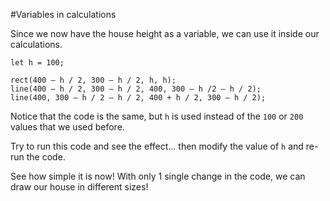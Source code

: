 #Variables in calculations

Since we now have the house height as a variable, we can use it inside our calculations.

```
let h = 100;

rect(400 – h / 2, 300 – h / 2, h, h);
line(400 – h / 2, 300 – h / 2, 400, 300 – h /2 – h / 2);
line(400, 300 – h / 2 – h / 2, 400 + h / 2, 300 – h / 2);
```

Notice that the code is the same, but `h` is used instead of the `100` or `200` values that we used before. 

Try to run this code and see the effect... then modify the value of `h` and re-run the code.

See how simple it is now! With only 1 single change in the code, we can draw our house in different sizes!

